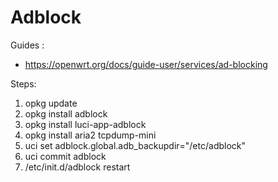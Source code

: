 # Adblock

Guides :

- https://openwrt.org/docs/guide-user/services/ad-blocking

Steps:

1. opkg update
2. opkg install adblock
3. opkg install luci-app-adblock
4. opkg install aria2 tcpdump-mini
5. uci set adblock.global.adb_backupdir="/etc/adblock"
6. uci commit adblock
7. /etc/init.d/adblock restart
